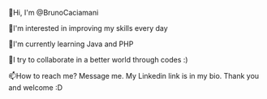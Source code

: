 👋Hi, I'm @BrunoCaciamani

👀I'm interested in improving my skills every day

🌱I'm currently learning Java and PHP

💞️I try to collaborate in a better world through codes :)

📫How to reach me? Message me. My Linkedin link is in my bio. Thank you and welcome :D
